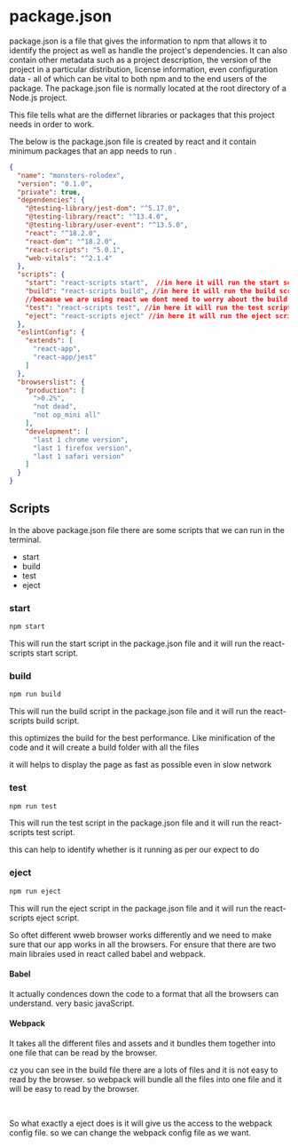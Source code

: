 
# package.json

package.json is a file that gives the information to npm that allows it to identify the project as well as handle the project's dependencies. It can also contain other metadata such as a project description, the version of the project in a particular distribution, license information, even configuration data - all of which can be vital to both npm and to the end users of the package. The package.json file is normally located at the root directory of a Node.js project.

This file tells what are the differnet libraries or packages that this project needs in order to work.

The below is the package.json file is created by react and it contain minimum packages that an app needs to run .

```JSON
{
  "name": "monsters-rolodex",
  "version": "0.1.0",
  "private": true,
  "dependencies": {
    "@testing-library/jest-dom": "^5.17.0",
    "@testing-library/react": "^13.4.0",
    "@testing-library/user-event": "^13.5.0",
    "react": "^18.2.0",
    "react-dom": "^18.2.0",
    "react-scripts": "5.0.1",
    "web-vitals": "^2.1.4"
  },
  "scripts": {
    "start": "react-scripts start",  //in here it will run the start script
    "build": "react-scripts build", //in here it will run the build script it will create a build folder with all the files
    //because we are using react we dont need to worry about the build script
    "test": "react-scripts test", //in here it will run the test script and there is a seperate file in src folder called app.test.js
    "eject": "react-scripts eject" //in here it will run the eject script and it will give us the access to the webpack config file
  },
  "eslintConfig": {
    "extends": [
      "react-app",
      "react-app/jest"
    ]
  },
  "browserslist": {
    "production": [
      ">0.2%",
      "not dead",
      "not op_mini all"
    ],
    "development": [
      "last 1 chrome version",
      "last 1 firefox version",
      "last 1 safari version"
    ]
  }
}

```

## Scripts 

In the above package.json file there are some scripts that we can run in the terminal.

* start
* build
* test
* eject

### start

```bash
npm start
```

This will run the start script in the package.json file and it will run the react-scripts start script.

### build

```bash
npm run build
```

This will run the build script in the package.json file and it will run the react-scripts build script.

this optimizes the build for the best performance.
Like minification of the code and it will create a build folder with all the files

it will helps to display the page as fast as possible even in slow network

### test

```bash
npm run test
```

This will run the test script in the package.json file and it will run the react-scripts test script.

this can help to identify whether is it running as per our expect to do

### eject

```bash
npm run eject
```

This will run the eject script in the package.json file and it will run the react-scripts eject script.

So oftet different wweb browser works differently and we need to make sure that our app works in all the browsers.
 For ensure that there are two main libraies used in react called babel and webpack.

 #### Babel
  
  It actually condences down the code to a format that all the browsers can understand. very basic javaScript. 

  #### Webpack

  It takes all the different files and assets and it bundles them together into one file that can be read by the browser.

  cz you can see in the build file there are a lots of files and it is not easy to read by the browser. so webpack will bundle all the files into one file and it will be easy to read by the browser.

  <br>

  So what exactly a eject does is it will give us the access to the webpack config file. so we can change the webpack config file as we want.




